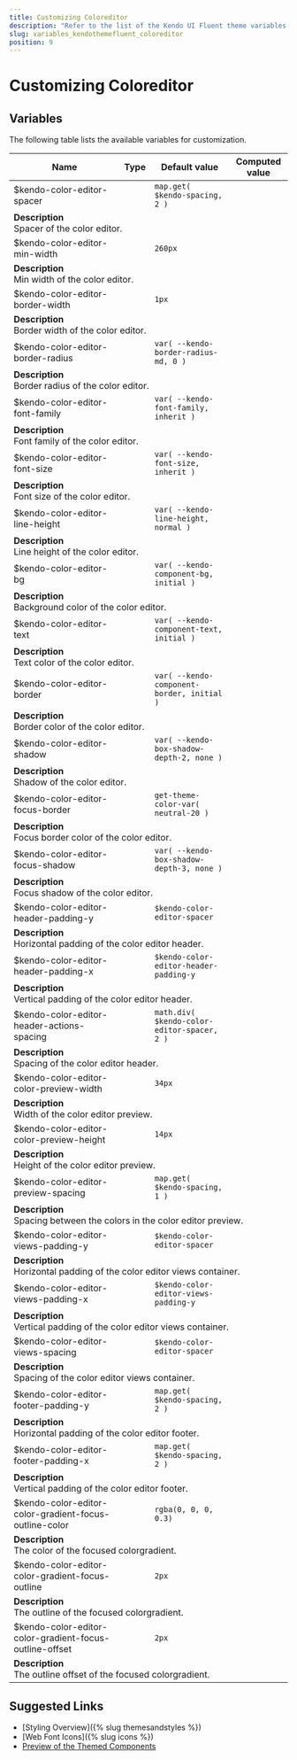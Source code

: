 ```yaml
---
title: Customizing Coloreditor
description: "Refer to the list of the Kendo UI Fluent theme variables available for customization."
slug: variables_kendothemefluent_coloreditor
position: 9
---
```


# Customizing Coloreditor

## Variables

The following table lists the available variables for customization.

<table class="theme-variables">
    <colgroup>
    <col style="width: 200px; white-space:nowrap;" />
    <col />
    <col />
    <col />
</colgroup>
<thead>
    <tr>
        <th>Name</th>
        <th>Type</th>
        <th>Default value</th>
        <th>Computed value</th>
    </tr>
</thead>
<tbody>
        <tr>
    <td>$kendo-color-editor-spacer</td>
    <td></td>
    <td><code>map.get( $kendo-spacing, 2 )</code></td>
    <td></td>
</tr>
<tr>
    <td colspan="4" class="theme-variables-description-container"><div><b>Description</b><div class="theme-variables-description">Spacer of the color editor.</div></div>
    </td>
</tr>
<tr>
    <td>$kendo-color-editor-min-width</td>
    <td></td>
    <td><code>260px</code></td>
    <td></td>
</tr>
<tr>
    <td colspan="4" class="theme-variables-description-container"><div><b>Description</b><div class="theme-variables-description">Min width of the color editor.</div></div>
    </td>
</tr>
<tr>
    <td>$kendo-color-editor-border-width</td>
    <td></td>
    <td><code>1px</code></td>
    <td></td>
</tr>
<tr>
    <td colspan="4" class="theme-variables-description-container"><div><b>Description</b><div class="theme-variables-description">Border width of the color editor.</div></div>
    </td>
</tr>
<tr>
    <td>$kendo-color-editor-border-radius</td>
    <td></td>
    <td><code>var( --kendo-border-radius-md, 0 )</code></td>
    <td></td>
</tr>
<tr>
    <td colspan="4" class="theme-variables-description-container"><div><b>Description</b><div class="theme-variables-description">Border radius of the color editor.</div></div>
    </td>
</tr>
<tr>
    <td>$kendo-color-editor-font-family</td>
    <td></td>
    <td><code>var( --kendo-font-family, inherit )</code></td>
    <td></td>
</tr>
<tr>
    <td colspan="4" class="theme-variables-description-container"><div><b>Description</b><div class="theme-variables-description">Font family of the color editor.</div></div>
    </td>
</tr>
<tr>
    <td>$kendo-color-editor-font-size</td>
    <td></td>
    <td><code>var( --kendo-font-size, inherit )</code></td>
    <td></td>
</tr>
<tr>
    <td colspan="4" class="theme-variables-description-container"><div><b>Description</b><div class="theme-variables-description">Font size of the color editor.</div></div>
    </td>
</tr>
<tr>
    <td>$kendo-color-editor-line-height</td>
    <td></td>
    <td><code>var( --kendo-line-height, normal )</code></td>
    <td></td>
</tr>
<tr>
    <td colspan="4" class="theme-variables-description-container"><div><b>Description</b><div class="theme-variables-description">Line height of the color editor.</div></div>
    </td>
</tr>
<tr>
    <td>$kendo-color-editor-bg</td>
    <td></td>
    <td><code>var( --kendo-component-bg, initial )</code></td>
    <td></td>
</tr>
<tr>
    <td colspan="4" class="theme-variables-description-container"><div><b>Description</b><div class="theme-variables-description">Background color of the color editor.</div></div>
    </td>
</tr>
<tr>
    <td>$kendo-color-editor-text</td>
    <td></td>
    <td><code>var( --kendo-component-text, initial )</code></td>
    <td></td>
</tr>
<tr>
    <td colspan="4" class="theme-variables-description-container"><div><b>Description</b><div class="theme-variables-description">Text color of the color editor.</div></div>
    </td>
</tr>
<tr>
    <td>$kendo-color-editor-border</td>
    <td></td>
    <td><code>var( --kendo-component-border, initial )</code></td>
    <td></td>
</tr>
<tr>
    <td colspan="4" class="theme-variables-description-container"><div><b>Description</b><div class="theme-variables-description">Border color of the color editor.</div></div>
    </td>
</tr>
<tr>
    <td>$kendo-color-editor-shadow</td>
    <td></td>
    <td><code>var( --kendo-box-shadow-depth-2, none )</code></td>
    <td></td>
</tr>
<tr>
    <td colspan="4" class="theme-variables-description-container"><div><b>Description</b><div class="theme-variables-description">Shadow of the color editor.</div></div>
    </td>
</tr>
<tr>
    <td>$kendo-color-editor-focus-border</td>
    <td></td>
    <td><code>get-theme-color-var( neutral-20 )</code></td>
    <td></td>
</tr>
<tr>
    <td colspan="4" class="theme-variables-description-container"><div><b>Description</b><div class="theme-variables-description">Focus border color of the color editor.</div></div>
    </td>
</tr>
<tr>
    <td>$kendo-color-editor-focus-shadow</td>
    <td></td>
    <td><code>var( --kendo-box-shadow-depth-3, none )</code></td>
    <td></td>
</tr>
<tr>
    <td colspan="4" class="theme-variables-description-container"><div><b>Description</b><div class="theme-variables-description">Focus shadow of the color editor.</div></div>
    </td>
</tr>
<tr>
    <td>$kendo-color-editor-header-padding-y</td>
    <td></td>
    <td><code>$kendo-color-editor-spacer</code></td>
    <td></td>
</tr>
<tr>
    <td colspan="4" class="theme-variables-description-container"><div><b>Description</b><div class="theme-variables-description">Horizontal padding of the color editor header.</div></div>
    </td>
</tr>
<tr>
    <td>$kendo-color-editor-header-padding-x</td>
    <td></td>
    <td><code>$kendo-color-editor-header-padding-y</code></td>
    <td></td>
</tr>
<tr>
    <td colspan="4" class="theme-variables-description-container"><div><b>Description</b><div class="theme-variables-description">Vertical padding of the color editor header.</div></div>
    </td>
</tr>
<tr>
    <td>$kendo-color-editor-header-actions-spacing</td>
    <td></td>
    <td><code>math.div( $kendo-color-editor-spacer, 2 )</code></td>
    <td></td>
</tr>
<tr>
    <td colspan="4" class="theme-variables-description-container"><div><b>Description</b><div class="theme-variables-description">Spacing of the color editor header.</div></div>
    </td>
</tr>
<tr>
    <td>$kendo-color-editor-color-preview-width</td>
    <td></td>
    <td><code>34px</code></td>
    <td></td>
</tr>
<tr>
    <td colspan="4" class="theme-variables-description-container"><div><b>Description</b><div class="theme-variables-description">Width of the color editor preview.</div></div>
    </td>
</tr>
<tr>
    <td>$kendo-color-editor-color-preview-height</td>
    <td></td>
    <td><code>14px</code></td>
    <td></td>
</tr>
<tr>
    <td colspan="4" class="theme-variables-description-container"><div><b>Description</b><div class="theme-variables-description">Height of the color editor preview.</div></div>
    </td>
</tr>
<tr>
    <td>$kendo-color-editor-preview-spacing</td>
    <td></td>
    <td><code>map.get( $kendo-spacing, 1 )</code></td>
    <td></td>
</tr>
<tr>
    <td colspan="4" class="theme-variables-description-container"><div><b>Description</b><div class="theme-variables-description">Spacing between the colors in the color editor preview.</div></div>
    </td>
</tr>
<tr>
    <td>$kendo-color-editor-views-padding-y</td>
    <td></td>
    <td><code>$kendo-color-editor-spacer</code></td>
    <td></td>
</tr>
<tr>
    <td colspan="4" class="theme-variables-description-container"><div><b>Description</b><div class="theme-variables-description">Horizontal padding of the color editor views container.</div></div>
    </td>
</tr>
<tr>
    <td>$kendo-color-editor-views-padding-x</td>
    <td></td>
    <td><code>$kendo-color-editor-views-padding-y</code></td>
    <td></td>
</tr>
<tr>
    <td colspan="4" class="theme-variables-description-container"><div><b>Description</b><div class="theme-variables-description">Vertical padding of the color editor views container.</div></div>
    </td>
</tr>
<tr>
    <td>$kendo-color-editor-views-spacing</td>
    <td></td>
    <td><code>$kendo-color-editor-spacer</code></td>
    <td></td>
</tr>
<tr>
    <td colspan="4" class="theme-variables-description-container"><div><b>Description</b><div class="theme-variables-description">Spacing of the color editor views container.</div></div>
    </td>
</tr>
<tr>
    <td>$kendo-color-editor-footer-padding-y</td>
    <td></td>
    <td><code>map.get( $kendo-spacing, 2 )</code></td>
    <td></td>
</tr>
<tr>
    <td colspan="4" class="theme-variables-description-container"><div><b>Description</b><div class="theme-variables-description">Horizontal padding of the color editor footer.</div></div>
    </td>
</tr>
<tr>
    <td>$kendo-color-editor-footer-padding-x</td>
    <td></td>
    <td><code>map.get( $kendo-spacing, 2 )</code></td>
    <td></td>
</tr>
<tr>
    <td colspan="4" class="theme-variables-description-container"><div><b>Description</b><div class="theme-variables-description">Vertical padding of the color editor footer.</div></div>
    </td>
</tr>
<tr>
    <td>$kendo-color-editor-color-gradient-focus-outline-color</td>
    <td></td>
    <td><code>rgba(0, 0, 0, 0.3)</code></td>
    <td></td>
</tr>
<tr>
    <td colspan="4" class="theme-variables-description-container"><div><b>Description</b><div class="theme-variables-description">The color of the focused colorgradient.</div></div>
    </td>
</tr>
<tr>
    <td>$kendo-color-editor-color-gradient-focus-outline</td>
    <td></td>
    <td><code>2px</code></td>
    <td></td>
</tr>
<tr>
    <td colspan="4" class="theme-variables-description-container"><div><b>Description</b><div class="theme-variables-description">The outline of the focused colorgradient.</div></div>
    </td>
</tr>
<tr>
    <td>$kendo-color-editor-color-gradient-focus-outline-offset</td>
    <td></td>
    <td><code>2px</code></td>
    <td></td>
</tr>
<tr>
    <td colspan="4" class="theme-variables-description-container"><div><b>Description</b><div class="theme-variables-description">The outline offset of the focused colorgradient.</div></div>
    </td>
</tr>
</tbody>
</table>

## Suggested Links

* [Styling Overview]({% slug themesandstyles %})
* [Web Font Icons]({% slug icons %})
* [Preview of the Themed Components](../)

